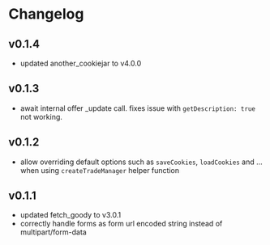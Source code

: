 
# Changelog

## v0.1.4

- updated another_cookiejar to v4.0.0

## v0.1.3

- await internal offer _update call. fixes issue with `getDescription: true` not working.

## v0.1.2

- allow overriding default options such as `saveCookies`, `loadCookies` and ...  when using `createTradeManager` helper function

## v0.1.1

- updated fetch_goody to v3.0.1
- correctly handle forms as form url encoded string instead of multipart/form-data
